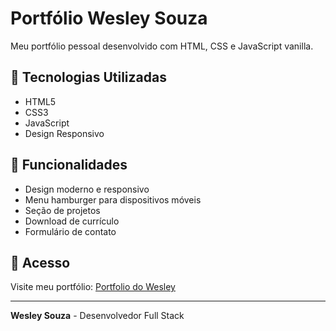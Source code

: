 # Portfólio Wesley Souza

Meu portfólio pessoal desenvolvido com HTML, CSS e JavaScript vanilla.

## 🚀 Tecnologias Utilizadas

- HTML5
- CSS3
- JavaScript
- Design Responsivo

## 📱 Funcionalidades

- Design moderno e responsivo
- Menu hamburger para dispositivos móveis
- Seção de projetos
- Download de currículo
- Formulário de contato

## 🔗 Acesso

Visite meu portfólio: [Portfolio do Wesley](https://github.com/WesleySDev)

---

**Wesley Souza** - Desenvolvedor Full Stack

